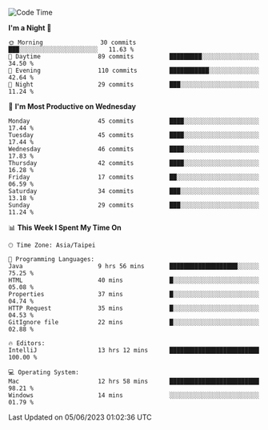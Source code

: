 <!--START_SECTION:waka-->
![Code Time](http://img.shields.io/badge/Code%20Time-118%20hrs%2057%20mins-blue)

**I'm a Night 🦉** 

```text
🌞 Morning                30 commits          ███░░░░░░░░░░░░░░░░░░░░░░   11.63 % 
🌆 Daytime                89 commits          █████████░░░░░░░░░░░░░░░░   34.50 % 
🌃 Evening                110 commits         ███████████░░░░░░░░░░░░░░   42.64 % 
🌙 Night                  29 commits          ███░░░░░░░░░░░░░░░░░░░░░░   11.24 % 
```
📅 **I'm Most Productive on Wednesday** 

```text
Monday                   45 commits          ████░░░░░░░░░░░░░░░░░░░░░   17.44 % 
Tuesday                  45 commits          ████░░░░░░░░░░░░░░░░░░░░░   17.44 % 
Wednesday                46 commits          ████░░░░░░░░░░░░░░░░░░░░░   17.83 % 
Thursday                 42 commits          ████░░░░░░░░░░░░░░░░░░░░░   16.28 % 
Friday                   17 commits          ██░░░░░░░░░░░░░░░░░░░░░░░   06.59 % 
Saturday                 34 commits          ███░░░░░░░░░░░░░░░░░░░░░░   13.18 % 
Sunday                   29 commits          ███░░░░░░░░░░░░░░░░░░░░░░   11.24 % 
```


📊 **This Week I Spent My Time On** 

```text
🕑︎ Time Zone: Asia/Taipei

💬 Programming Languages: 
Java                     9 hrs 56 mins       ███████████████████░░░░░░   75.25 % 
HTML                     40 mins             █░░░░░░░░░░░░░░░░░░░░░░░░   05.08 % 
Properties               37 mins             █░░░░░░░░░░░░░░░░░░░░░░░░   04.74 % 
HTTP Request             35 mins             █░░░░░░░░░░░░░░░░░░░░░░░░   04.53 % 
GitIgnore file           22 mins             █░░░░░░░░░░░░░░░░░░░░░░░░   02.88 % 

🔥 Editors: 
IntelliJ                 13 hrs 12 mins      █████████████████████████   100.00 % 

💻 Operating System: 
Mac                      12 hrs 58 mins      █████████████████████████   98.21 % 
Windows                  14 mins             ░░░░░░░░░░░░░░░░░░░░░░░░░   01.79 % 
```


 Last Updated on 05/06/2023 01:02:36 UTC
<!--END_SECTION:waka-->
